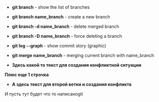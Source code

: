 - **git branch** - show the list of branches

- **git branch name_branch** - create a new branch

- **git branch -d name_branch** -  delete merged branch

- **git branch -D name_branch** - force deleting a branch

- **git log --graph** - show commit story (graphic)

- **git merge name_branch** - merging current branch with name_branch

- **Здесь какой то текст для создания конфликтной ситуации** 

**Плюс еще 1 строчка**

- **А здесь текст для второй ветки и создания конфликта**

И пусть тут будет что то написаноgit
